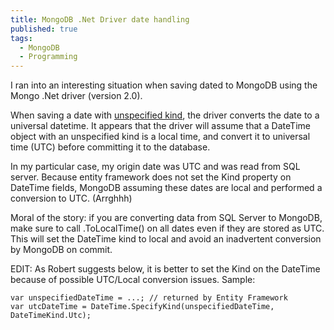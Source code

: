 ```yaml
---
title: MongoDB .Net Driver date handling
published: true
tags: 
  - MongoDB
  - Programming
---
```


I ran into an interesting situation when saving dated to MongoDB using the Mongo .Net driver (version 2.0).

When saving a date with [unspecified kind](https://msdn.microsoft.com/en-us/library/system.datetime.kind(v=vs.110).aspx), the driver converts the date to a universal datetime. It appears that the driver will assume that a DateTime object with an unspecified kind is a local time, and convert it to universal time (UTC) before committing it to the database.

In my particular case, my origin date was UTC and was read from SQL server. Because entity framework does not set the Kind property on DateTime fields, MongoDB assuming these dates are local and performed a conversion to UTC. (Arrghhh)

Moral of the story: if you are converting data from SQL Server to MongoDB, make sure to call .ToLocalTime() on all dates even if they are stored as UTC. This will set the DateTime kind to local and avoid an inadvertent conversion by MongoDB on commit. 

EDIT: As Robert suggests below, it is  better to set the Kind on the DateTime because of possible UTC/Local conversion issues. Sample:

```
var unspecifiedDateTime = ...; // returned by Entity Framework
var utcDateTime = DateTime.SpecifyKind(unspecifiedDateTime, DateTimeKind.Utc);
```
